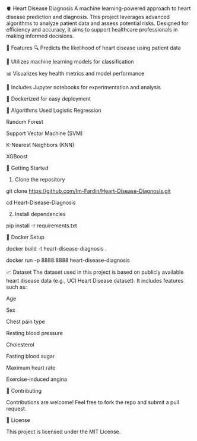 🫀 Heart Disease Diagnosis
A machine learning-powered approach to heart disease prediction and diagnosis. This project leverages advanced algorithms to analyze patient data and assess potential risks. Designed for efficiency and accuracy, it aims to support healthcare professionals in making informed decisions.

📌 Features
🔍 Predicts the likelihood of heart disease using patient data

🤖 Utilizes machine learning models for classification

📊 Visualizes key health metrics and model performance

🧪 Includes Jupyter notebooks for experimentation and analysis

🐳 Dockerized for easy deployment

🧠 Algorithms Used
Logistic Regression

Random Forest

Support Vector Machine (SVM)

K-Nearest Neighbors (KNN)

XGBoost


🚀 Getting Started

1. Clone the repository
   
git clone https://github.com/Im-Fardin/Heart-Disease-Diagnosis.git

cd Heart-Disease-Diagnosis

2. Install dependencies

pip install -r requirements.txt

🐳 Docker Setup

docker build -t heart-disease-diagnosis .

docker run -p 8888:8888 heart-disease-diagnosis

📈 Dataset
The dataset used in this project is based on publicly available heart disease data (e.g., UCI Heart Disease dataset). It includes features such as:

Age

Sex

Chest pain type

Resting blood pressure

Cholesterol

Fasting blood sugar

Maximum heart rate

Exercise-induced angina

🤝 Contributing

Contributions are welcome! Feel free to fork the repo and submit a pull request.

📄 License

This project is licensed under the MIT License.

